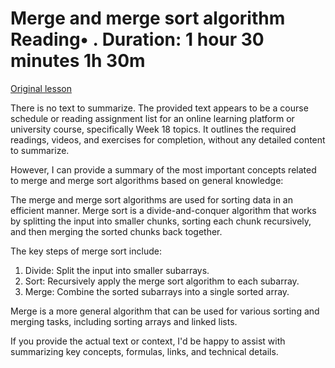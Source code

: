 # Merge and merge sort algorithm Reading• . Duration: 1 hour 30 minutes 1h 30m

[Original lesson](https://www.coursera.org/learn/uol-fundamentals-of-computer-science/supplement/O1LDW/merge-and-merge-sort-algorithm)

There is no text to summarize. The provided text appears to be a course schedule or reading assignment list for an online learning platform or university course, specifically Week 18 topics. It outlines the required readings, videos, and exercises for completion, without any detailed content to summarize.

However, I can provide a summary of the most important concepts related to merge and merge sort algorithms based on general knowledge:

The merge and merge sort algorithms are used for sorting data in an efficient manner. Merge sort is a divide-and-conquer algorithm that works by splitting the input into smaller chunks, sorting each chunk recursively, and then merging the sorted chunks back together.

The key steps of merge sort include:

1. Divide: Split the input into smaller subarrays.
2. Sort: Recursively apply the merge sort algorithm to each subarray.
3. Merge: Combine the sorted subarrays into a single sorted array.

Merge is a more general algorithm that can be used for various sorting and merging tasks, including sorting arrays and linked lists.

If you provide the actual text or context, I'd be happy to assist with summarizing key concepts, formulas, links, and technical details.

